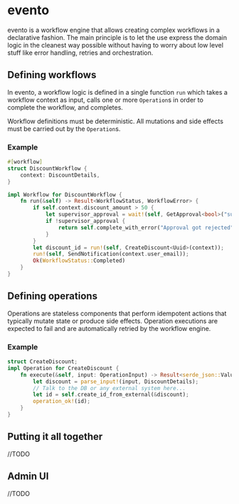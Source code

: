 # evento

evento is a workflow engine that allows creating complex workflows in a declarative fashion.
The main principle is to let the use express the domain logic in the cleanest way possible without
having to worry about low level stuff like error handling, retries and orchestration.

## Defining workflows

In evento, a workflow logic is defined in a single function `run` which takes a workflow context as
input, calls one or more `Operation`s in order to complete the workflow, and completes.

Workflow definitions must be deterministic. All mutations and side effects must be carried out by 
the `Operation`s.

### Example

```rust
#[workflow]
struct DiscountWorkflow {
    context: DiscountDetails,
}

impl Workflow for DiscountWorkflow {
    fn run(&self) -> Result<WorkflowStatus, WorkflowError> {
        if self.context.discount_amount > 50 {
            let supervisor_approval = wait!(self, GetApproval<bool>("supervisor@email.com"));
            if !supervisor_approval {
                return self.complete_with_error("Approval got rejected");
            }
        }
        let discount_id = run!(self, CreateDiscount<Uuid>(context));
        run!(self, SendNotification(context.user_email));
        Ok(WorkflowStatus::Completed)
    }
}
```

## Defining operations

Operations are stateless components that perform idempotent actions that typically mutate state or produce side effects.
Operation executions are expected to fail and are automatically retried by the workflow engine.

### Example

```rust
struct CreateDiscount;
impl Operation for CreateDiscount {
    fn execute(&self, input: OperationInput) -> Result<serde_json::Value, WorkflowError> {
        let discount = parse_input!(input, DiscountDetails);
        // Talk to the DB or any external system here...
        let id = self.create_id_from_external(&discount);
        operation_ok!(id);
    }
}
```

## Putting it all together

//TODO

## Admin UI

//TODO